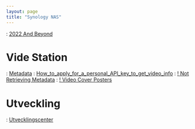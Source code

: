```yaml
---
layout: page
title: "Synology NAS"
---
```


: [2022 And Beyond](https://event.synology.com/en-global/annual_event)

# Vide Station
: [Metadata](https://kb.synology.com/en-in/DSM/help/VideoStation/metadata?version=7)
: [How_to_apply_for_a_personal_API_key_to_get_video_info](https://kb.synology.com/en-ca/DSM/tutorial/How_to_apply_for_a_personal_API_key_to_get_video_info)
: [! Not Retrieving Metadata](https://community.synology.com/enu/forum/1/post/141423)
: [! Video Cover Posters](https://www.synoforum.com/threads/video-cover-posters.6438/)

# Utveckling
: [Utvecklingscenter](https://www.synology.com/sv-se/support/developer#tool)